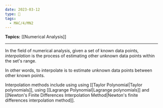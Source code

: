 ```yaml
---
date: 2023-03-12
type: 🧠
tags:
  - MAC/4/MN2
---
```


**Topics:** [[Numerical Analysis]]

---

In the field of numerical analysis, given a set of known data points, _interpolation_ is the process of estimating other unknown data points within the set's range.

In other words, to interpolate is to estimate unknown data points between other known points.

Interpolation methods include using using [[Taylor Polynomial|Taylor polynomials]], using [[Lagrange Polynomial|Lagrange polynomials]] and [[Newton's Finite Differences Interpolation Method|Newton's finite differences interpolation method]].
